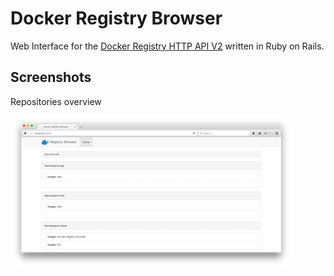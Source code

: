 # Docker Registry Browser

Web Interface for the [Docker Registry HTTP API V2](https://docs.docker.com/registry/spec/api/) written in Ruby on Rails.

## Screenshots

Repositories overview

[![Screenshot 1](docs/screenshot1_thumb.png "Screenshot 1: Repositories overview")](docs/screenshot1.png)